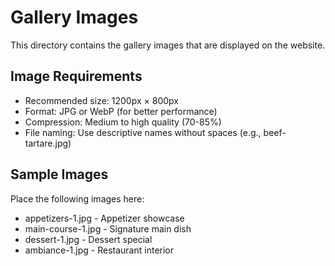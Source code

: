 # Gallery Images

This directory contains the gallery images that are displayed on the website.

## Image Requirements
- Recommended size: 1200px × 800px
- Format: JPG or WebP (for better performance)
- Compression: Medium to high quality (70-85%)
- File naming: Use descriptive names without spaces (e.g., beef-tartare.jpg)

## Sample Images
Place the following images here:
- appetizers-1.jpg - Appetizer showcase
- main-course-1.jpg - Signature main dish
- dessert-1.jpg - Dessert special
- ambiance-1.jpg - Restaurant interior
